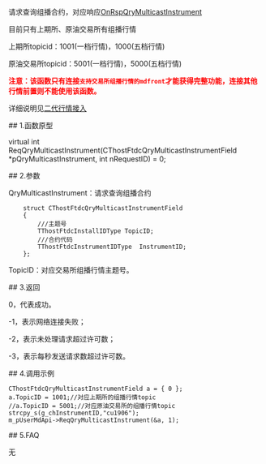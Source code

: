<p>请求查询组播合约，对应响应<a href="../../CTHOSTFTDCMDSPI/ONRSPQRYMULTICASTINSTRUMENT/">OnRspQryMulticastInstrument</a></p>
<p>目前只有上期所、原油交易所有组播行情</p>
<p>上期所topicid：1001(一档行情)，1000(五档行情)</p>
<p>原油交易所topicid：5001(一档行情)，5000(五档行情)</p>
<p><strong><font color="#FF0000">注意：该函数只有连接<code>支持交易所组播行情的mdfront</code>才能获得完整功能，连接其他行情前置则不能使用该函数。</font></strong></p>
<p>详细说明见<a href="../../../QTYWGZ/EDHQJR/">二代行情接入</a></p>
<span class="anchor" id="1b63995b-4e4e-4538-a093-fafb588c46be"></span>
## 1.函数原型
<p>virtual int ReqQryMulticastInstrument(CThostFtdcQryMulticastInstrumentField *pQryMulticastInstrument, int nRequestID) = 0;</p>
<span class="anchor" id="562cd21b-af04-41ae-8c05-0705741e6296"></span>
## 2.参数
<p>QryMulticastInstrument：请求查询组播合约</p>
<pre><code>    struct CThostFtdcQryMulticastInstrumentField
    {
        ///主题号
        TThostFtdcInstallIDType TopicID;
        ///合约代码
        TThostFtdcInstrumentIDType  InstrumentID;
    };
</code></pre>
<p>TopicID：对应交易所组播行情主题号。</p>
<span class="anchor" id="920c7978-ff12-43ca-a1b2-bc677bc56f24"></span>
## 3.返回
<p>0，代表成功。</p>
<p>-1，表示网络连接失败；</p>
<p>-2，表示未处理请求超过许可数；</p>
<p>-3，表示每秒发送请求数超过许可数。</p>
<span class="anchor" id="caede6ce-6488-4392-b2f7-b1fb4b400c2d"></span>
## 4.调用示例
<pre><code>CThostFtdcQryMulticastInstrumentField a = { 0 };
a.TopicID = 1001;//对应上期所的组播行情topic
//a.TopicID = 5001;//对应原油交易所的组播行情topic
strcpy_s(g_chInstrumentID,"cu1906");
m_pUserMdApi-&gt;ReqQryMulticastInstrument(&amp;a, 1);
</code></pre>
<span class="anchor" id="1cdcdcb0-9343-4d4e-80d8-e0e9f1e07076"></span>
## 5.FAQ
<p>无</p>
